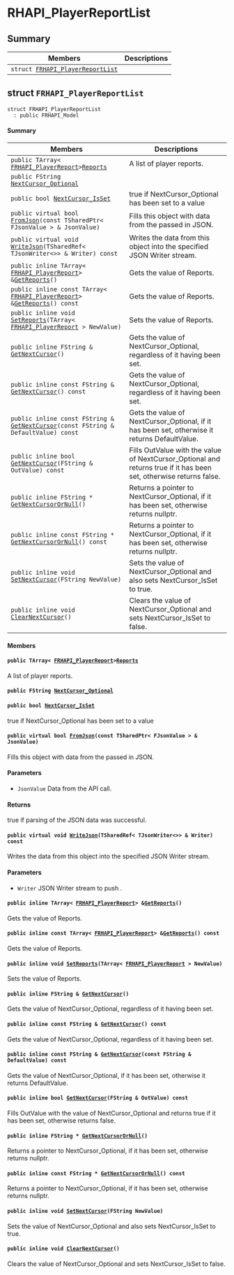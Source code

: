 # RHAPI_PlayerReportList <a id="group__RHAPI__PlayerReportList"></a>

## Summary

 Members                        | Descriptions                                
--------------------------------|---------------------------------------------
`struct `[`FRHAPI_PlayerReportList`](#structFRHAPI__PlayerReportList) | 

## struct `FRHAPI_PlayerReportList` <a id="structFRHAPI__PlayerReportList"></a>

```
struct FRHAPI_PlayerReportList
  : public FRHAPI_Model
```

#### Summary

 Members                        | Descriptions                                
--------------------------------|---------------------------------------------
`public TArray< `[`FRHAPI_PlayerReport`](RHAPI_PlayerReport.md#structFRHAPI__PlayerReport)` > `[`Reports`](#structFRHAPI__PlayerReportList_1a2aa38535b7e7f169fe8618b8f73f6b23) | A list of player reports.
`public FString `[`NextCursor_Optional`](#structFRHAPI__PlayerReportList_1a4d45b8f1bb857affbfb798b0cceb5eca) | 
`public bool `[`NextCursor_IsSet`](#structFRHAPI__PlayerReportList_1a816afdbdd1ed75fdb91b846d256ccff7) | true if NextCursor_Optional has been set to a value
`public virtual bool `[`FromJson`](#structFRHAPI__PlayerReportList_1a35c3b7d3bf0a1200a5e3b7766e9d6791)`(const TSharedPtr< FJsonValue > & JsonValue)` | Fills this object with data from the passed in JSON.
`public virtual void `[`WriteJson`](#structFRHAPI__PlayerReportList_1af52fdacc5ab1edb915ff30eca7971f9a)`(TSharedRef< TJsonWriter<>> & Writer) const` | Writes the data from this object into the specified JSON Writer stream.
`public inline TArray< `[`FRHAPI_PlayerReport`](RHAPI_PlayerReport.md#structFRHAPI__PlayerReport)` > & `[`GetReports`](#structFRHAPI__PlayerReportList_1a87faa5f2a1978aa23154bd3799bcc58c)`()` | Gets the value of Reports.
`public inline const TArray< `[`FRHAPI_PlayerReport`](RHAPI_PlayerReport.md#structFRHAPI__PlayerReport)` > & `[`GetReports`](#structFRHAPI__PlayerReportList_1a2c771f452dc175ad3ded707c81e84d46)`() const` | Gets the value of Reports.
`public inline void `[`SetReports`](#structFRHAPI__PlayerReportList_1a80af0cda7c3989c7a664916763e3e03c)`(TArray< `[`FRHAPI_PlayerReport`](RHAPI_PlayerReport.md#structFRHAPI__PlayerReport)` > NewValue)` | Sets the value of Reports.
`public inline FString & `[`GetNextCursor`](#structFRHAPI__PlayerReportList_1a6cd14617f35a73d16d0459839cfb3628)`()` | Gets the value of NextCursor_Optional, regardless of it having been set.
`public inline const FString & `[`GetNextCursor`](#structFRHAPI__PlayerReportList_1aa7aea1554c08eaebaf53291262b25065)`() const` | Gets the value of NextCursor_Optional, regardless of it having been set.
`public inline const FString & `[`GetNextCursor`](#structFRHAPI__PlayerReportList_1af907510cb4338e2d639000f4e93ea437)`(const FString & DefaultValue) const` | Gets the value of NextCursor_Optional, if it has been set, otherwise it returns DefaultValue.
`public inline bool `[`GetNextCursor`](#structFRHAPI__PlayerReportList_1a056873628b3064f690b0e3b3b95e2a82)`(FString & OutValue) const` | Fills OutValue with the value of NextCursor_Optional and returns true if it has been set, otherwise returns false.
`public inline FString * `[`GetNextCursorOrNull`](#structFRHAPI__PlayerReportList_1a5fcb509d158e73cf0d8f2c1241734915)`()` | Returns a pointer to NextCursor_Optional, if it has been set, otherwise returns nullptr.
`public inline const FString * `[`GetNextCursorOrNull`](#structFRHAPI__PlayerReportList_1a86273133028498b69add4b7e4f1561f0)`() const` | Returns a pointer to NextCursor_Optional, if it has been set, otherwise returns nullptr.
`public inline void `[`SetNextCursor`](#structFRHAPI__PlayerReportList_1a6bf44e6a15a68509892cb923918e6f0b)`(FString NewValue)` | Sets the value of NextCursor_Optional and also sets NextCursor_IsSet to true.
`public inline void `[`ClearNextCursor`](#structFRHAPI__PlayerReportList_1ac1b15032630eadb1e319eebebaa19127)`()` | Clears the value of NextCursor_Optional and sets NextCursor_IsSet to false.

#### Members

#### `public TArray< `[`FRHAPI_PlayerReport`](RHAPI_PlayerReport.md#structFRHAPI__PlayerReport)` > `[`Reports`](#structFRHAPI__PlayerReportList_1a2aa38535b7e7f169fe8618b8f73f6b23) <a id="structFRHAPI__PlayerReportList_1a2aa38535b7e7f169fe8618b8f73f6b23"></a>

A list of player reports.

#### `public FString `[`NextCursor_Optional`](#structFRHAPI__PlayerReportList_1a4d45b8f1bb857affbfb798b0cceb5eca) <a id="structFRHAPI__PlayerReportList_1a4d45b8f1bb857affbfb798b0cceb5eca"></a>

#### `public bool `[`NextCursor_IsSet`](#structFRHAPI__PlayerReportList_1a816afdbdd1ed75fdb91b846d256ccff7) <a id="structFRHAPI__PlayerReportList_1a816afdbdd1ed75fdb91b846d256ccff7"></a>

true if NextCursor_Optional has been set to a value

#### `public virtual bool `[`FromJson`](#structFRHAPI__PlayerReportList_1a35c3b7d3bf0a1200a5e3b7766e9d6791)`(const TSharedPtr< FJsonValue > & JsonValue)` <a id="structFRHAPI__PlayerReportList_1a35c3b7d3bf0a1200a5e3b7766e9d6791"></a>

Fills this object with data from the passed in JSON.

#### Parameters
* `JsonValue` Data from the API call.

#### Returns
true if parsing of the JSON data was successful.

#### `public virtual void `[`WriteJson`](#structFRHAPI__PlayerReportList_1af52fdacc5ab1edb915ff30eca7971f9a)`(TSharedRef< TJsonWriter<>> & Writer) const` <a id="structFRHAPI__PlayerReportList_1af52fdacc5ab1edb915ff30eca7971f9a"></a>

Writes the data from this object into the specified JSON Writer stream.

#### Parameters
* `Writer` JSON Writer stream to push .

#### `public inline TArray< `[`FRHAPI_PlayerReport`](RHAPI_PlayerReport.md#structFRHAPI__PlayerReport)` > & `[`GetReports`](#structFRHAPI__PlayerReportList_1a87faa5f2a1978aa23154bd3799bcc58c)`()` <a id="structFRHAPI__PlayerReportList_1a87faa5f2a1978aa23154bd3799bcc58c"></a>

Gets the value of Reports.

#### `public inline const TArray< `[`FRHAPI_PlayerReport`](RHAPI_PlayerReport.md#structFRHAPI__PlayerReport)` > & `[`GetReports`](#structFRHAPI__PlayerReportList_1a2c771f452dc175ad3ded707c81e84d46)`() const` <a id="structFRHAPI__PlayerReportList_1a2c771f452dc175ad3ded707c81e84d46"></a>

Gets the value of Reports.

#### `public inline void `[`SetReports`](#structFRHAPI__PlayerReportList_1a80af0cda7c3989c7a664916763e3e03c)`(TArray< `[`FRHAPI_PlayerReport`](RHAPI_PlayerReport.md#structFRHAPI__PlayerReport)` > NewValue)` <a id="structFRHAPI__PlayerReportList_1a80af0cda7c3989c7a664916763e3e03c"></a>

Sets the value of Reports.

#### `public inline FString & `[`GetNextCursor`](#structFRHAPI__PlayerReportList_1a6cd14617f35a73d16d0459839cfb3628)`()` <a id="structFRHAPI__PlayerReportList_1a6cd14617f35a73d16d0459839cfb3628"></a>

Gets the value of NextCursor_Optional, regardless of it having been set.

#### `public inline const FString & `[`GetNextCursor`](#structFRHAPI__PlayerReportList_1aa7aea1554c08eaebaf53291262b25065)`() const` <a id="structFRHAPI__PlayerReportList_1aa7aea1554c08eaebaf53291262b25065"></a>

Gets the value of NextCursor_Optional, regardless of it having been set.

#### `public inline const FString & `[`GetNextCursor`](#structFRHAPI__PlayerReportList_1af907510cb4338e2d639000f4e93ea437)`(const FString & DefaultValue) const` <a id="structFRHAPI__PlayerReportList_1af907510cb4338e2d639000f4e93ea437"></a>

Gets the value of NextCursor_Optional, if it has been set, otherwise it returns DefaultValue.

#### `public inline bool `[`GetNextCursor`](#structFRHAPI__PlayerReportList_1a056873628b3064f690b0e3b3b95e2a82)`(FString & OutValue) const` <a id="structFRHAPI__PlayerReportList_1a056873628b3064f690b0e3b3b95e2a82"></a>

Fills OutValue with the value of NextCursor_Optional and returns true if it has been set, otherwise returns false.

#### `public inline FString * `[`GetNextCursorOrNull`](#structFRHAPI__PlayerReportList_1a5fcb509d158e73cf0d8f2c1241734915)`()` <a id="structFRHAPI__PlayerReportList_1a5fcb509d158e73cf0d8f2c1241734915"></a>

Returns a pointer to NextCursor_Optional, if it has been set, otherwise returns nullptr.

#### `public inline const FString * `[`GetNextCursorOrNull`](#structFRHAPI__PlayerReportList_1a86273133028498b69add4b7e4f1561f0)`() const` <a id="structFRHAPI__PlayerReportList_1a86273133028498b69add4b7e4f1561f0"></a>

Returns a pointer to NextCursor_Optional, if it has been set, otherwise returns nullptr.

#### `public inline void `[`SetNextCursor`](#structFRHAPI__PlayerReportList_1a6bf44e6a15a68509892cb923918e6f0b)`(FString NewValue)` <a id="structFRHAPI__PlayerReportList_1a6bf44e6a15a68509892cb923918e6f0b"></a>

Sets the value of NextCursor_Optional and also sets NextCursor_IsSet to true.

#### `public inline void `[`ClearNextCursor`](#structFRHAPI__PlayerReportList_1ac1b15032630eadb1e319eebebaa19127)`()` <a id="structFRHAPI__PlayerReportList_1ac1b15032630eadb1e319eebebaa19127"></a>

Clears the value of NextCursor_Optional and sets NextCursor_IsSet to false.


